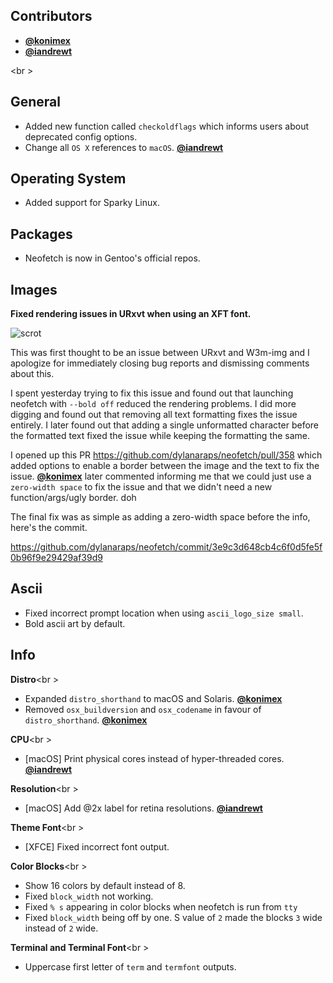 ## Contributors

- **[@konimex](https://github.com/konimex)**
- **[@iandrewt](https://github.com/iandrewt)**

<br \>

## General

- Added new function called `checkoldflags` which informs users about deprecated config options.
- Change all `OS X` references to `macOS`. **[@iandrewt](https://github.com/iandrewt)**


## Operating System

- Added support for Sparky Linux.


## Packages

- Neofetch is now in Gentoo's official repos.


## Images

**Fixed rendering issues in URxvt when using an XFT font.**

![scrot](https://i.sli.mg/6qp9Cg.png)

This was first thought to be an issue between URxvt and W3m-img and I apologize for immediately closing bug reports and dismissing comments about this.

I spent yesterday trying to fix this issue and found out that launching neofetch with `--bold off`
reduced the rendering problems. I did more digging and found out that removing all text formatting fixes the issue entirely. I later found out that adding a single unformatted character before the formatted text fixed the issue while keeping the formatting the same.

I opened up this PR https://github.com/dylanaraps/neofetch/pull/358 which added options to enable a border between the image and the text to fix the issue. **[@konimex](https://github.com/konimex)** later commented informing me that we could just use a `zero-width space` to fix the issue and that we didn't need a new function/args/ugly border. doh

The final fix was as simple as adding a zero-width space before the info, here's the commit.

https://github.com/dylanaraps/neofetch/commit/3e9c3d648cb4c6f0d5fe5f0b96f9e29429af39d9


## Ascii

- Fixed incorrect prompt location when using `ascii_logo_size small`.
- Bold ascii art by default.


## Info

**Distro**<br \>

- Expanded `distro_shorthand` to macOS and Solaris. **[@konimex](https://github.com/konimex)**
- Removed `osx_buildversion` and `osx_codename` in favour of `distro_shorthand`. **[@konimex](https://github.com/konimex)**

**CPU**<br \>

- [macOS] Print physical cores instead of hyper-threaded cores. **[@iandrewt](https://github.com/iandrewt)**

**Resolution**<br \>

- [macOS] Add @2x label for retina resolutions. **[@iandrewt](https://github.com/iandrewt)**

**Theme Font**<br \>

- [XFCE] Fixed incorrect font output.

**Color Blocks**<br \>

- Show 16 colors by default instead of 8.
- Fixed `block_width` not working.
- Fixed `% s` appearing in color blocks when neofetch is run from `tty`
- Fixed `block_width` being off by one. S value of `2` made the blocks `3` wide instead of `2` wide.


**Terminal and Terminal Font**<br \>

- Uppercase first letter of `term` and `termfont` outputs.
